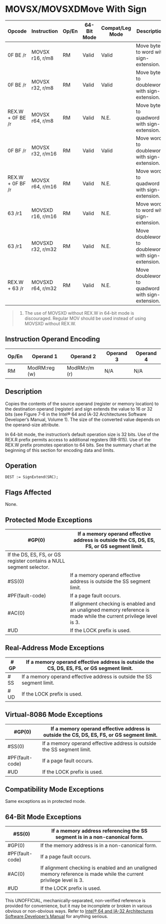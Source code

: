 # MOVSX/MOVSXD**Move With Sign**

| Opcode           | Instruction       | Op/En | 64-Bit Mode | Compat/Leg Mode | Description                                        |
| ---------------- | ----------------- | ----- | ----------- | --------------- | -------------------------------------------------- |
| 0F BE /r         | MOVSX r16, r/m8   | RM    | Valid       | Valid           | Move byte to word with sign-extension.             |
| 0F BE /r         | MOVSX r32, r/m8   | RM    | Valid       | Valid           | Move byte to doubleword with sign-extension.       |
| REX.W + 0F BE /r | MOVSX r64, r/m8   | RM    | Valid       | N.E.            | Move byte to quadword with sign-extension.         |
| 0F BF /r         | MOVSX r32, r/m16  | RM    | Valid       | Valid           | Move word to doubleword, with sign-extension.      |
| REX.W + 0F BF /r | MOVSX r64, r/m16  | RM    | Valid       | N.E.            | Move word to quadword with sign-extension.         |
| 63 /r1           | MOVSXD r16, r/m16 | RM    | Valid       | N.E.            | Move word to word with sign-extension.             |
| 63 /r1           | MOVSXD r32, r/m32 | RM    | Valid       | N.E.            | Move doubleword to doubleword with sign-extension. |
| REX.W + 63 /r    | MOVSXD r64, r/m32 | RM    | Valid       | N.E.            | Move doubleword to quadword with sign-extension.   |

> 1. The use of MOVSXD without REX.W in 64-bit mode is discouraged. Regular MOV should be used instead of using MOVSXD without REX.W.

## Instruction Operand Encoding

| Op/En | Operand 1     | Operand 2     | Operand 3 | Operand 4 |
| ----- | ------------- | ------------- | --------- | --------- |
| RM    | ModRM:reg (w) | ModRM:r/m (r) | N/A       | N/A       |

## Description

Copies the contents of the source operand (register or memory location) to the destination operand (register) and sign extends the value to 16 or 32 bits (see Figure 7-6 in the Intel® 64 and IA-32 Architectures Software Developer’s Manual, Volume 1). The size of the converted value depends on the operand-size attribute.

In 64-bit mode, the instruction’s default operation size is 32 bits. Use of the REX.R prefix permits access to additional registers (R8-R15). Use of the REX.W prefix promotes operation to 64 bits. See the summary chart at the beginning of this section for encoding data and limits.

## Operation

```
DEST := SignExtend(SRC);

```

## Flags Affected

None.

## Protected Mode Exceptions

| \#​​​​GP(0)                                                         | If a memory operand effective address is outside the CS, DS, ES, FS, or GS segment limit.                          |
| ------------------------------------------------------------------- | ------------------------------------------------------------------------------------------------------------------ |
| If the DS, ES, FS, or GS register contains a NULL segment selector. |
| \#​​​​​SS(0)                                                        | If a memory operand effective address is outside the SS segment limit.                                             |
| \#​PF(fault-code)                                                   | If a page fault occurs.                                                                                            |
| \#​AC(0)                                                            | If alignment checking is enabled and an unaligned memory reference is made while the current privilege level is 3. |
| #​​​UD                                                              | If the LOCK prefix is used.                                                                                        |

## Real-Address Mode Exceptions

| \#​​​​GP  | If a memory operand effective address is outside the CS, DS, ES, FS, or GS segment limit. |
| --------- | ----------------------------------------------------------------------------------------- |
| \#​​​​​SS | If a memory operand effective address is outside the SS segment limit.                    |
| #​​​UD    | If the LOCK prefix is used.                                                               |

## Virtual-8086 Mode Exceptions

| \#​​​​GP(0)       | If a memory operand effective address is outside the CS, DS, ES, FS, or GS segment limit. |
| ----------------- | ----------------------------------------------------------------------------------------- |
| \#​​​​​SS(0)      | If a memory operand effective address is outside the SS segment limit.                    |
| \#​PF(fault-code) | If a page fault occurs.                                                                   |
| #​​​UD            | If the LOCK prefix is used.                                                               |

## Compatibility Mode Exceptions

Same exceptions as in protected mode.

## 64-Bit Mode Exceptions

| \#​​​​​SS(0)      | If a memory address referencing the SS segment is in a non-canonical form.                                         |
| ----------------- | ------------------------------------------------------------------------------------------------------------------ |
| \#​​​​GP(0)       | If the memory address is in a non-canonical form.                                                                  |
| \#​PF(fault-code) | If a page fault occurs.                                                                                            |
| \#​AC(0)          | If alignment checking is enabled and an unaligned memory reference is made while the current privilege level is 3. |
| #​​​UD            | If the LOCK prefix is used.                                                                                        |

This UNOFFICIAL, mechanically-separated, non-verified reference is provided for convenience, but it may be
incomplete or broken in various obvious or non-obvious
ways. Refer to [Intel® 64 and IA-32 Architectures Software Developer’s Manual](https://software.intel.com/en-us/download/intel-64-and-ia-32-architectures-sdm-combined-volumes-1-2a-2b-2c-2d-3a-3b-3c-3d-and-4) for anything serious.
